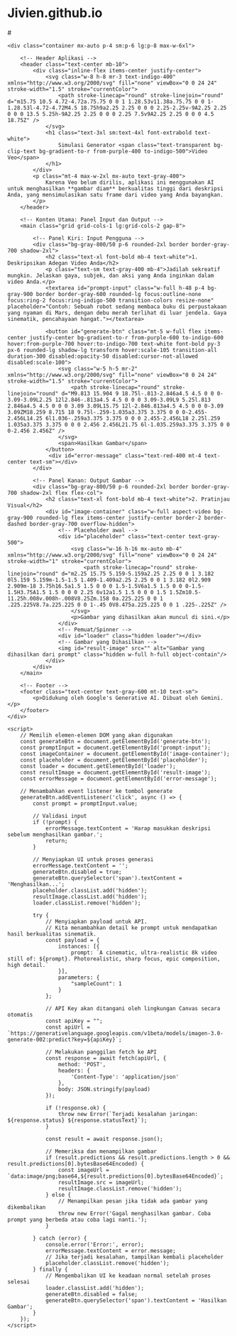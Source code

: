 # Jivien.github.io
#<!DOCTYPE html>
<html lang="id">
<head>
    <meta charset="UTF-8">
    <meta name="viewport" content="width=device-width, initial-scale=1.0">
    <title>Simulasi Generator Video Veo</title>
    <!-- Menggunakan Tailwind CSS untuk styling cepat dan modern -->
    <script src="https://cdn.tailwindcss.com"></script>
    <!-- Menggunakan Font Inter dari Google Fonts -->
    <link rel="preconnect" href="https://fonts.googleapis.com">
    <link rel="preconnect" href="https://fonts.gstatic.com" crossorigin>
    <link href="https://fonts.googleapis.com/css2?family=Inter:wght@400;500;700;800&display=swap" rel="stylesheet">
    <style>
        /* Mengatur font default ke Inter */
        body {
            font-family: 'Inter', sans-serif;
        }
        /* Style untuk spinner/pemuat */
        .loader {
            border: 4px solid #f3f3f3; /* Light grey */
            border-top: 4px solid #5856d6; /* Indigo */
            border-radius: 50%;
            width: 40px;
            height: 40px;
            animation: spin 1s linear infinite;
        }
        @keyframes spin {
            0% { transform: rotate(0deg); }
            100% { transform: rotate(360deg); }
        }
    </style>
</head>
<body class="bg-gray-900 text-gray-200">

    <div class="container mx-auto p-4 sm:p-6 lg:p-8 max-w-6xl">

        <!-- Header Aplikasi -->
        <header class="text-center mb-10">
            <div class="inline-flex items-center justify-center">
                <svg class="w-8 h-8 mr-3 text-indigo-400" xmlns="http://www.w3.org/2000/svg" fill="none" viewBox="0 0 24 24" stroke-width="1.5" stroke="currentColor">
                    <path stroke-linecap="round" stroke-linejoin="round" d="m15.75 10.5 4.72-4.72a.75.75 0 0 1 1.28.53v11.38a.75.75 0 0 1-1.28.53l-4.72-4.72M4.5 18.75h9a2.25 2.25 0 0 0 2.25-2.25v-9A2.25 2.25 0 0 0 13.5 5.25h-9A2.25 2.25 0 0 0 2.25 7.5v9A2.25 2.25 0 0 0 4.5 18.75Z" />
                </svg>
                <h1 class="text-3xl sm:text-4xl font-extrabold text-white">
                    Simulasi Generator <span class="text-transparent bg-clip-text bg-gradient-to-r from-purple-400 to-indigo-500">Video Veo</span>
                </h1>
            </div>
            <p class="mt-4 max-w-2xl mx-auto text-gray-400">
                Karena Veo belum dirilis, aplikasi ini menggunakan AI untuk menghasilkan **gambar diam** berkualitas tinggi dari deskripsi Anda, yang mensimulasikan satu frame dari video yang Anda bayangkan.
            </p>
        </header>

        <!-- Konten Utama: Panel Input dan Output -->
        <main class="grid grid-cols-1 lg:grid-cols-2 gap-8">

            <!-- Panel Kiri: Input Pengguna -->
            <div class="bg-gray-800/50 p-6 rounded-2xl border border-gray-700 shadow-2xl">
                <h2 class="text-xl font-bold mb-4 text-white">1. Deskripsikan Adegan Video Anda</h2>
                <p class="text-sm text-gray-400 mb-4">Jadilah sekreatif mungkin. Jelaskan gaya, subjek, dan aksi yang Anda inginkan dalam video Anda.</p>
                <textarea id="prompt-input" class="w-full h-48 p-4 bg-gray-900 border border-gray-600 rounded-lg focus:outline-none focus:ring-2 focus:ring-indigo-500 transition-colors resize-none" placeholder="Contoh: Sebuah robot sedang membaca buku di perpustakaan yang nyaman di Mars, dengan debu merah terlihat di luar jendela. Gaya sinematik, pencahayaan hangat."></textarea>
                
                <button id="generate-btn" class="mt-5 w-full flex items-center justify-center bg-gradient-to-r from-purple-600 to-indigo-600 hover:from-purple-700 hover:to-indigo-700 text-white font-bold py-3 px-6 rounded-lg shadow-lg transform hover:scale-105 transition-all duration-300 disabled:opacity-50 disabled:cursor-not-allowed disabled:scale-100">
                    <svg class="w-5 h-5 mr-2" xmlns="http://www.w3.org/2000/svg" fill="none" viewBox="0 0 24 24" stroke-width="1.5" stroke="currentColor">
                        <path stroke-linecap="round" stroke-linejoin="round" d="M9.813 15.904 9 18.75l-.813-2.846a4.5 4.5 0 0 0-3.09-3.09L2.25 12l2.846-.813a4.5 4.5 0 0 0 3.09-3.09L9 5.25l.813 2.846a4.5 4.5 0 0 0 3.09 3.09L15.75 12l-2.846.813a4.5 4.5 0 0 0-3.09 3.09ZM18.259 8.715 18 9.75l-.259-1.035a3.375 3.375 0 0 0-2.455-2.456L14.25 6l1.036-.259a3.375 3.375 0 0 0 2.455-2.456L18 2.25l.259 1.035a3.375 3.375 0 0 0 2.456 2.456L21.75 6l-1.035.259a3.375 3.375 0 0 0-2.456 2.456Z" />
                    </svg>
                    <span>Hasilkan Gambar</span>
                </button>
                 <div id="error-message" class="text-red-400 mt-4 text-center text-sm"></div>
            </div>

            <!-- Panel Kanan: Output Gambar -->
            <div class="bg-gray-800/50 p-6 rounded-2xl border border-gray-700 shadow-2xl flex flex-col">
                <h2 class="text-xl font-bold mb-4 text-white">2. Pratinjau Visual</h2>
                <div id="image-container" class="w-full aspect-video bg-gray-900 rounded-lg flex items-center justify-center border-2 border-dashed border-gray-700 overflow-hidden">
                    <!-- Placeholder awal -->
                    <div id="placeholder" class="text-center text-gray-500">
                        <svg class="w-16 h-16 mx-auto mb-4" xmlns="http://www.w3.org/2000/svg" fill="none" viewBox="0 0 24 24" stroke-width="1" stroke="currentColor">
                            <path stroke-linecap="round" stroke-linejoin="round" d="m2.25 15.75 5.159-5.159a2.25 2.25 0 0 1 3.182 0l5.159 5.159m-1.5-1.5 1.409-1.409a2.25 2.25 0 0 1 3.182 0l2.909 2.909m-18 3.75h16.5a1.5 1.5 0 0 0 1.5-1.5V6a1.5 1.5 0 0 0-1.5-1.5H3.75A1.5 1.5 0 0 0 2.25 6v12a1.5 1.5 0 0 0 1.5 1.5Zm10.5-11.25h.008v.008h-.008V8.25Zm.158 0a.225.225 0 0 1 .225.225V8.7a.225.225 0 0 1-.45 0V8.475a.225.225 0 0 1 .225-.225Z" />
                        </svg>
                        <p>Gambar yang dihasilkan akan muncul di sini.</p>
                    </div>
                    <!-- Pemuat/Spinner -->
                    <div id="loader" class="hidden loader"></div>
                    <!-- Gambar yang Dihasilkan -->
                    <img id="result-image" src="" alt="Gambar yang dihasilkan dari prompt" class="hidden w-full h-full object-contain"/>
                </div>
            </div>
        </main>

        <!-- Footer -->
        <footer class="text-center text-gray-600 mt-10 text-sm">
            <p>Didukung oleh Google's Generative AI. Dibuat oleh Gemini.</p>
        </footer>
    </div>

    <script>
        // Memilih elemen-elemen DOM yang akan digunakan
        const generateBtn = document.getElementById('generate-btn');
        const promptInput = document.getElementById('prompt-input');
        const imageContainer = document.getElementById('image-container');
        const placeholder = document.getElementById('placeholder');
        const loader = document.getElementById('loader');
        const resultImage = document.getElementById('result-image');
        const errorMessage = document.getElementById('error-message');

        // Menambahkan event listener ke tombol generate
        generateBtn.addEventListener('click', async () => {
            const prompt = promptInput.value;

            // Validasi input
            if (!prompt) {
                errorMessage.textContent = 'Harap masukkan deskripsi sebelum menghasilkan gambar.';
                return;
            }

            // Menyiapkan UI untuk proses generasi
            errorMessage.textContent = '';
            generateBtn.disabled = true;
            generateBtn.querySelector('span').textContent = 'Menghasilkan...';
            placeholder.classList.add('hidden');
            resultImage.classList.add('hidden');
            loader.classList.remove('hidden');

            try {
                // Menyiapkan payload untuk API.
                // Kita menambahkan detail ke prompt untuk mendapatkan hasil berkualitas sinematik.
                const payload = {
                    instances: [{
                        prompt: `A cinematic, ultra-realistic 8k video still of: ${prompt}. Photorealistic, sharp focus, epic composition, high detail.`
                    }],
                    parameters: {
                        "sampleCount": 1
                    }
                };

                // API Key akan ditangani oleh lingkungan Canvas secara otomatis
                const apiKey = ""; 
                const apiUrl = `https://generativelanguage.googleapis.com/v1beta/models/imagen-3.0-generate-002:predict?key=${apiKey}`;

                // Melakukan panggilan fetch ke API
                const response = await fetch(apiUrl, {
                    method: 'POST',
                    headers: {
                        'Content-Type': 'application/json'
                    },
                    body: JSON.stringify(payload)
                });
                
                if (!response.ok) {
                    throw new Error(`Terjadi kesalahan jaringan: ${response.status} ${response.statusText}`);
                }

                const result = await response.json();

                // Memeriksa dan menampilkan gambar
                if (result.predictions && result.predictions.length > 0 && result.predictions[0].bytesBase64Encoded) {
                    const imageUrl = `data:image/png;base64,${result.predictions[0].bytesBase64Encoded}`;
                    resultImage.src = imageUrl;
                    resultImage.classList.remove('hidden');
                } else {
                    // Menampilkan pesan jika tidak ada gambar yang dikembalikan
                    throw new Error('Gagal menghasilkan gambar. Coba prompt yang berbeda atau coba lagi nanti.');
                }

            } catch (error) {
                console.error('Error:', error);
                errorMessage.textContent = error.message;
                // Jika terjadi kesalahan, tampilkan kembali placeholder
                placeholder.classList.remove('hidden');
            } finally {
                // Mengembalikan UI ke keadaan normal setelah proses selesai
                loader.classList.add('hidden');
                generateBtn.disabled = false;
                generateBtn.querySelector('span').textContent = 'Hasilkan Gambar';
            }
        });
    </script>
</body>
</html>
